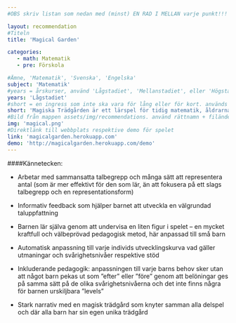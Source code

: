 ```yaml
---
#OBS skriv listan som nedan med (minst) EN RAD I MELLAN varje punkt!!!

layout: recommendation
#Titeln
title: 'Magical Garden'

categories:
   - math: Matematik
   - pre: Förskola

#Ämne, 'Matematik', 'Svenska', 'Engelska'
subject: 'Matematik'
#years = årskurser, använd 'Lågstadiet', 'Mellanstadiet', eller 'Högstadiet'
years: 'Lågstadiet'
#short = en ingress som inte ska vara för lång eller för kort. används i previews av materialet samt i materialet som just ingress
short: 'Magiska Trädgården är ett lärspel för tidig matematik, åldrarna 4-6 (för lärplattor och datorer)'
#Bild från mappen assets/img/recommendations. använd rättnamn + filändelse. tex 'critter.png' eller 'garden1.jpg'
img: 'magical.png'
#Direktlänk till webbplats respektive demo för spelet
link: 'magicalgarden.herokuapp.com'
demo: 'http://magicalgarden.herokuapp.com/demo'
---
```


####Kännetecken:

* Arbetar med sammansatta talbegrepp och många sätt att representera antal (som är mer effektivt för den som lär, än att fokusera på ett slags talbegrepp och en representationsform)

* Informativ feedback som hjälper barnet att utveckla en välgrundad taluppfattning

* Barnen lär själva genom att undervisa en liten figur i spelet – en mycket kraftfull och välbeprövad pedagogisk metod, här anpassad till små barn

* Automatisk anpassning till varje individs utvecklingskurva vad gäller utmaningar och svårighetsnivåer respektive stöd

* Inkluderande pedagogik: anpassningen till varje barns behov sker utan att något barn pekas ut som ”efter” eller ”före” genom att belöningar ges på samma sätt på de olika svårighetsnivåerna och det inte finns några för barnen urskiljbara ”levels”

* Stark narrativ med en magisk trädgård som knyter samman alla delspel och där alla barn har sin egen unika trädgård
